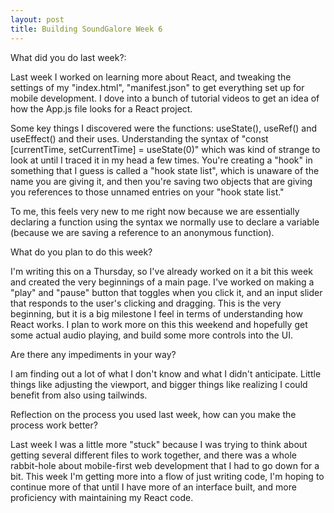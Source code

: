 ```yaml
---
layout: post
title: Building SoundGalore Week 6
---
```


What did you do last week?:

Last week I worked on learning more about React, and tweaking the settings of my "index.html", "manifest.json" to get everything set up for mobile development. I dove into a bunch of tutorial videos to get an idea of how the App.js file looks for a React project.

Some key things I discovered were the functions: useState(), useRef() and useEffect() and their uses. Understanding the syntax of "const [currentTime, setCurrentTime] = useState(0)" which was kind of strange to look at until I traced it in my head a few times. You're creating a "hook" in something that I guess is called a "hook state list", which is unaware of the name you are giving it, and then you're saving two objects that are giving you references to those unnamed entries on your "hook state list."

To me, this feels very new to me right now because we are essentially declaring a function using the syntax we normally use to declare a variable (because we are saving a reference to an anonymous function). 

What do you plan to do this week?

I'm writing this on a Thursday, so I've already worked on it a bit this week and created the very beginnings of a main page. I've worked on making a "play" and "pause" button that toggles when you click it, and an input slider that responds to the user's clicking and dragging. This is the very beginning, but it is a big milestone I feel in terms of understanding how React works. I plan to work more on this this weekend and hopefully get some actual audio playing, and build some more controls into the UI. 

Are there any impediments in your way?

I am finding out a lot of what I don't know and what I didn't anticipate. Little things like adjusting the viewport, and bigger things like realizing I could benefit from also using tailwinds. 

Reflection on the process you used last week, how can you make the process work better?

Last week I was a little more "stuck" because I was trying to think about getting several different files to work together, and there was a whole rabbit-hole about mobile-first web development that I had to go down for a bit. This week I'm getting more into a flow of just writing code, I'm hoping to continue more of that until I have more of an interface built, and more proficiency with maintaining my React code. 

